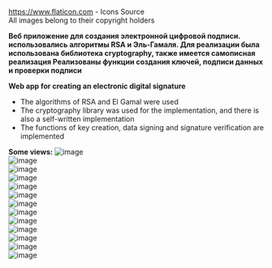 https://www.flaticon.com - Icons Source
<br>
All images belong to their copyright holders

**Веб приложениe для создания электронной цифровой подписи. использовались алгоритмы RSA и Эль-Гамаля. 
Для реализации была использована библиотека cryptography, также имеется самописная реализация
Реализованы функции создания ключей, подписи данных и проверки подписи**

**Web app for creating an electronic digital signature**
- The algorithms of RSA and El Gamal were used
- The cryptography library was used for the implementation, and there is also a self-written implementation
- The functions of key creation, data signing and signature verification are implemented

**Some views:**
![image](https://github.com/17neverends/RSA-EG-app/assets/118381764/ef33fceb-afbe-4ec0-9432-38e48778c787)
<br>
![image](https://github.com/17neverends/RSA-EG-app/assets/118381764/88549dba-39e2-4e35-aded-b890557f9c88)
<br>
![image](https://github.com/17neverends/RSA-EG-app/assets/118381764/bbc4eda0-b535-481a-8826-ded6ee4ee200)
<br>
![image](https://github.com/17neverends/RSA-EG-app/assets/118381764/6276da50-ce5b-4345-be96-21552b34f941)
<br>
![image](https://github.com/17neverends/RSA-EG-app/assets/118381764/14cfdd7f-a0b1-4221-a017-3c490a48eb12)
<br>
![image](https://github.com/17neverends/RSA-EG-app/assets/118381764/b954e911-2501-4781-a030-cef6b377d9aa)
<br>
![image](https://github.com/17neverends/RSA-EG-app/assets/118381764/be95408a-5d71-4bcc-84d5-c72df4318214)
<br>
![image](https://github.com/17neverends/RSA-EG-app/assets/118381764/bc459302-78e0-4e9a-b1f6-32450116699e)
<br>
![image](https://github.com/17neverends/RSA-EG-app/assets/118381764/457bdd35-eb27-4325-b629-e362951231e9)
<br>
![image](https://github.com/17neverends/RSA-EG-app/assets/118381764/6de844b9-dd27-40db-9148-3f840f76871f)
<br>
![image](https://github.com/17neverends/RSA-EG-app/assets/118381764/40be9e65-b41b-4f27-bbed-aa887f553695)
<br>
![image](https://github.com/17neverends/RSA-EG-app/assets/118381764/6e475b74-9aeb-49ae-a541-dac166cdcfec)
<br>
![image](https://github.com/17neverends/RSA-EG-app/assets/118381764/280ec51b-76f3-444f-b8d7-48b1fe77b5b1)
